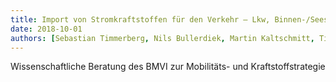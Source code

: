 ```yaml
---
title: Import von Stromkraftstoffen für den Verkehr – Lkw, Binnen‑/Seeschiffe, Flugzeuge
date: 2018-10-01
authors: [Sebastian Timmerberg, Nils Bullerdiek, Martin Kaltschmitt, Till Gnann, "admin", Martin Wietschel]
---
```


Wissenschaftliche Beratung des BMVI zur Mobilitäts- und Kraftstoffstrategie